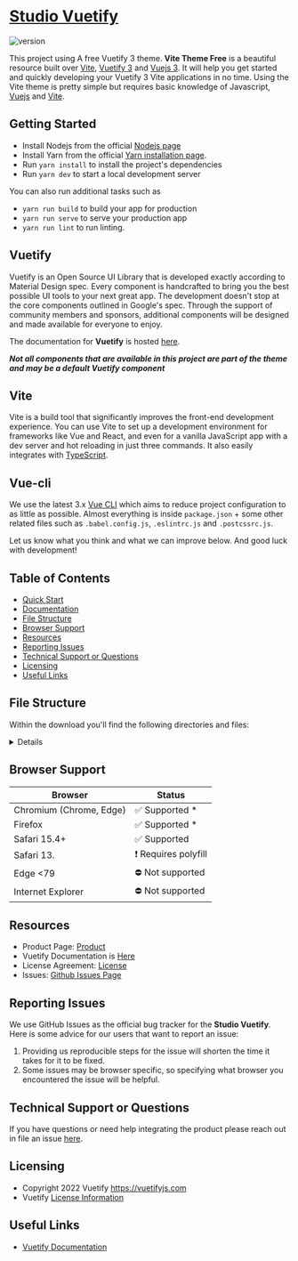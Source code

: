 # [Studio Vuetify ]( https://github.com/donghyuck/studio-vuetify )
![version](https://img.shields.io/badge/version-0.0.2-blue.svg)

This project using A free Vuetify 3 theme.
**Vite Theme Free** is a beautiful resource built over [Vite](https://vitejs.dev/guide/), [Vuetify 3](https://next.vuetifyjs.com/en/) and [Vuejs 3](https://vuejs.org/). It will help you get started and quickly developing your Vuetify 3 Vite applications in no time. Using the Vite theme is pretty simple but requires basic knowledge of Javascript, [Vuejs](https://vuejs.org/v2/guide/) and [Vite](https://vitejs.dev/guide/).

## Getting Started

- Install Nodejs from the official [Nodejs page](https://nodejs.org/en/)
- Install Yarn from the official [Yarn installation page](https://classic.yarnpkg.com/en/docs/install/#windows-stable).
- Run `yarn install` to install the project's dependencies
- Run `yarn dev` to start a local development server

You can also run additional tasks such as

- `yarn run build` to build your app for production
- `yarn run serve` to serve your production app
- `yarn run lint` to run linting.

## Vuetify

Vuetify is an Open Source UI Library that is developed exactly according to Material Design spec. Every component is handcrafted to bring you the best possible UI tools to your next great app. The development doesn't stop at the core components outlined in Google's spec. Through the support of community members and sponsors, additional components will be designed and made available for everyone to enjoy.

The documentation for **Vuetify** is hosted [here](https://vuetifyjs.com/).

***Not all components that are available in this project are part of the theme and may be a default Vuetify component***

## Vite

Vite is a build tool that significantly improves the front-end development experience. You can use Vite to set up a development environment for frameworks like Vue and React, and even for a vanilla JavaScript app with a dev server and hot reloading in just three commands. It also easily integrates with [TypeScript](https://vitejs.dev/guide/features.html#typescript).

## Vue-cli

We use the latest 3.x [Vue CLI](https://github.com/vuejs/vue-cli) which aims to reduce project configuration
to as little as possible. Almost everything is inside `package.json` + some other related files such as
`.babel.config.js`, `.eslintrc.js` and `.postcssrc.js`.

Let us know what you think and what we can improve below. And good luck with development!

## Table of Contents
 
- [Quick Start](#quick-start)
- [Documentation](#documentation)
- [File Structure](#file-structure)
- [Browser Support](#browser-support)
- [Resources](#resources)
- [Reporting Issues](#reporting-issues)
- [Technical Support or Questions](#technical-support-or-questions)
- [Licensing](#licensing)
- [Useful Links](#useful-links)

 
## File Structure

Within the download you'll find the following directories and files:

<details>

```txt
studio-vuetify/

┣ public/
┃ ┗ favicon.ico
┣ script/
┃ ┗ postversion.cjs
┣ src/
┃ ┗ assets/
┃ ┃ ┗ img/
┃ ┃    ┗  no-avatar.png
┃ ┣ layouts/
┃ ┃ ┣  footers/
┃ ┃ ┃  ┗ FooterDefault.vue
┃ ┃ ┗  navvers/
┃ ┃ ┃  ┣ NavbarDefault.vue
┃ ┃ ┃  ┣ ThemeToggle.vue
┃ ┃ ┃  ┗ UserProfileMenu.vue
┃ ┣ plugins/
┃ ┃ ┃  index.ts
┃ ┃ ┃  vuetify.ts
┃ ┃ ┗  webfontloader.ts
┃ ┣ router/
┃ ┃ ┣  accounts.router.ts
┃ ┃ ┗  index.ts
┃ ┣ store/
┃ ┃ ┣  alert.store.ts 
┃ ┃ ┣  auth.store.ts 
┃ ┃ ┣  prefs.store.ts 
┃ ┃ ┣  unsplash.ts
┃ ┃ ┗  user.store.ts
┃ ┣ util/
┃ ┃ ┗  helpers.ts
┃ ┣ views/
┃ ┃ ┣  Index.vues
┃ ┃ ┣  Login.vues
┃ ┃ ┗  Today.vue
┃ ┣ App.vue
┃ ┗ main.js
┣ .editorconfig
┣ .gitignore
┣ index.html
┣ package.json
┣ README.md
┣ tsconfig.app.json
┣ tsconfig.config.json
┣ tsconfig.json
┣ tsconfig.vitest.json
┣ vite.config.js
┗ yarn.lock
```

</details>

## Browser Support

| Browser | Status |
| - | - |
| Chromium (Chrome, Edge) | ✅ Supported * |
| Firefox | ✅ Supported * |
| Safari 15.4+ | ✅ Supported |
| Safari 13. | ❗ Requires polyfill |
| Edge <79 | ⛔ Not supported |
| Internet Explorer | ⛔ Not supported |

## Resources
 
- Product Page: [Product](https://github.com/donghyuck/studio-vuetify)
- Vuetify Documentation is [Here](https://vuetifyjs.com/)
- License Agreement: [License](https://store.vuetifyjs.com/licenses)
- Issues: [Github Issues Page](https://github.com/donghyuck/studio-vuetify/issues)

## Reporting Issues

We use GitHub Issues as the official bug tracker for the **Studio Vuetify**. Here is some advice for our users that want to report an issue:

1. Providing us reproducible steps for the issue will shorten the time it takes for it to be fixed.
2. Some issues may be browser specific, so specifying what browser you encountered the issue will be helpful.

## Technical Support or Questions

If you have questions or need help integrating the product please reach out in file an issue [here](https://github.com/donghyuck/studio-vuetify/issues).

## Licensing
- Copyright 2022 Vuetify <https://vuetifyjs.com>
- Vuetify [License Information](https://github.com/vuetifyjs/vuetify/blob/master/LICENSE.md)

## Useful Links
- [Vuetify Documentation](https://vuetifyjs.com/) 
